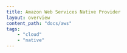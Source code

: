 ```yaml
---
title: Amazon Web Services Native Provider
layout: overview
content_path: "docs/aws"
tags:
    - "cloud"
    - "native"
---
```

